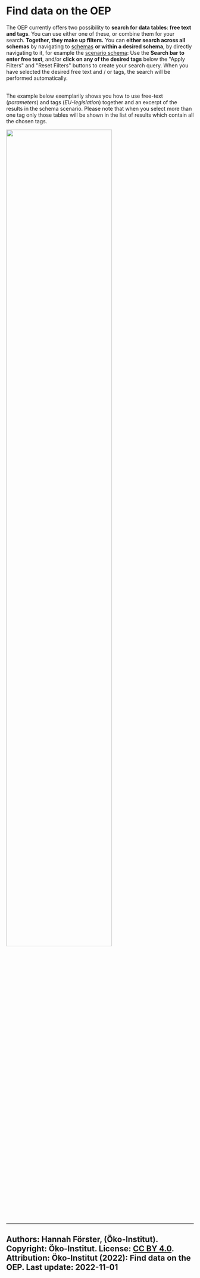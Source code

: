 # Find data on the OEP

The OEP currently offers two possibility to **search for data tables**: **free text and tags**. You can use either one of these, or combine them for your search. **Together, they make up filters.** You can **either search across all schemas** by navigating to [schemas](https://openenergy-platform.org/dataedit/schemas)
**or within a desired schema**, by directly navigating to it, for example the [scenario schema](https://openenergy-platform.org/dataedit/view/scenario):  Use the **Search bar to enter free text**, and/or **click on any of the desired tags** below the "Apply Filters" and "Reset Filters" buttons to create your search query. When you have selected the desired free text and / or tags, the search will be performed automatically. <br><br>

The example below exemplarily shows you how to use free-text (*parameters*) and tags (*EU-legislation*) together and an excerpt of the results in the schema scenario. Please note that when you select more than one tag only those tables will be shown in the list of results which contain all the chosen tags.

[<img src="https://openenergy-platform.org/media/image/2022/09/grafik.png" width="75%">](https://openenergy-platform.org/dataedit/view/scenario?query=parameters&tags=271)

---
Authors: Hannah Förster, (Öko-Institut). Copyright: Öko-Institut. License: [CC BY 4.0](https://creativecommons.org/licenses/by/4.0/deed.en). Attribution: Öko-Institut (2022): Find data on the OEP. Last update: 2022-11-01
---